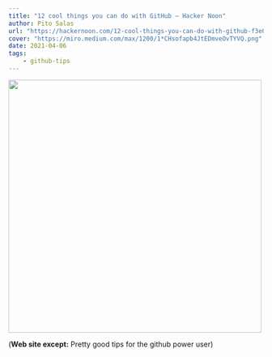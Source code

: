 ```yaml
---
title: "12 cool things you can do with GitHub – Hacker Noon"
author: Pito Salas
url: "https://hackernoon.com/12-cool-things-you-can-do-with-github-f3e0424cf2f0" 
cover: "https://miro.medium.com/max/1200/1*CHsofapb4JtEDmveOvTYVQ.png" 
date: 2021-04-06
tags:
    - github-tips
---
```

<img src=https://miro.medium.com/max/1200/1*CHsofapb4JtEDmveOvTYVQ.png width="500">



(**Web site except:** Pretty good tips for the github power user) 
